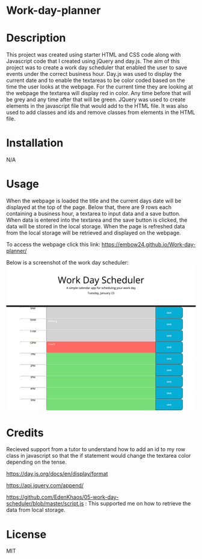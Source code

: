 # Work-day-planner

# Description
This project was created using starter HTML and CSS code along with Javascript code that I created using jQuery and day.js. The aim of this project was to create a work day scheduler that enabled the user to save events under the correct business hour. Day.js was used to display the current date and to enable the textareas to be color coded based on the time the user looks at the webpage. For the current time they are looking at the webpage the textarea will display red in color. Any time before that will be grey and any time after that will be green. JQuery was used to create elements in the javascript file that would add to the HTML file. It was also used to add classes and ids and remove classes from elements in the HTML file. 

# Installation
N/A

# Usage
When the webpage is loaded the title and the current days date will be displayed at the top of the page. Below that, there are 9 rows each containing a business hour, a textarea to input data and a save button. When data is entered into the textarea and the save button is clicked, the data will be stored in the local storage. When the page is refreshed data from the local storage will be retrieved and displayed on the webpage.  

To access the webpage click this link: https://embow24.github.io/Work-day-planner/ 

Below is a screenshot of the work day scheduler:
![screenshot](images/screenshot.png)

# Credits
Recieved support from a tutor to understand how to add an id to my row class in javascript so that the if statement would change the textarea color depending on the tense.

https://day.js.org/docs/en/display/format

https://api.jquery.com/append/

https://github.com/EdenKhaos/05-work-day-scheduler/blob/master/script.js : This supported me on how to retrieve the data from local storage.

# License
MIT